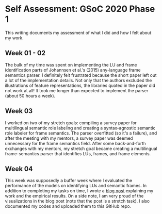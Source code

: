 # Self Assessment: GSoC 2020 Phase 1

This writing documents my assessment of what I did and how I felt about my work. 

## Week 01 - 02
The bulk of my time was spent on implementing the LU and frame identification parts of Johannsen et al.'s (2015) any-language frame semantics parser. I definitely felt frustrated because the short paper left out a lot of the implementation details. Not only that the authors excluded the illustrations of feature representations, the libraries quoted in the paper did not work at all! It took me longer than expected to implement the parser (about 50 hours a week).

## Week 03
I worked on two of my stretch goals: compiling a survey paper for multilingual semantic role labeling and creating a syntax-agnostic semantic role labeler for frame semantics. The parser overfitted (so it's a failure), and after the meeting with my mentors, a survey paper was deemed unnecessary for the frame semantics field. After some back-and-forth exchanges with my mentors, my stretch goal became creating a multilingual frame-semantics parser that identifies LUs, frames, and frame elements. 

## Week 04 
This week was supposedly a buffer week where I evaluated the performance of the models on identifying LUs and semantic frames. In addition to completing my tasks on time, I wrote a [blog post](https://www.yongzx.dev/post/post-gsoc20-1/) explaining my work and the empirical results. On a side note, I am very proud of the visualizations in the blog post (note that the post is a stretch task). I also documented my codes and uploaded them to this GitHub repo.
